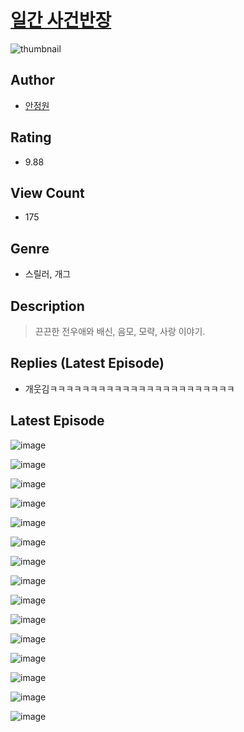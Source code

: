 # [일간 사건반장](https://comic.naver.com/challenge/list?titleId=810878)
![thumbnail](https://image-comic.pstatic.net/user_contents_data/challenge_comic/2023/05/24/324538/upload_3760843458846548322_480x623.jpeg)

## Author
- [안정원](https://comic.naver.com/artistTitle?id=324538)

## Rating
- 9.88

## View Count
- 175

## Genre
- 스릴러, 개그

## Description
> 끈끈한 전우애와 배신, 음모, 모략, 사랑 이야기.

## Replies (Latest Episode)
- 개웃김ㅋㅋㅋㅋㅋㅋㅋㅋㅋㅋㅋㅋㅋㅋㅋㅋㅋㅋㅋㅋㅋㅋㅋ

## Latest Episode
![image](https://image-comic.pstatic.net/user_contents_data/challenge_comic/2023/05/25/324538/upload_3991140576756576865.jpeg)

![image](https://image-comic.pstatic.net/user_contents_data/challenge_comic/2023/05/25/324538/upload_3919649248386757942.jpeg)

![image](https://image-comic.pstatic.net/user_contents_data/challenge_comic/2023/05/25/324538/upload_3691089351043725622.jpeg)

![image](https://image-comic.pstatic.net/user_contents_data/challenge_comic/2023/05/25/324538/upload_4063202774093096248.jpeg)

![image](https://image-comic.pstatic.net/user_contents_data/challenge_comic/2023/05/25/324538/upload_3617060340475705392.jpeg)

![image](https://image-comic.pstatic.net/user_contents_data/challenge_comic/2023/05/25/324538/upload_3906081269766043489.jpeg)

![image](https://image-comic.pstatic.net/user_contents_data/challenge_comic/2023/05/25/324538/upload_3546078267166699620.jpeg)

![image](https://image-comic.pstatic.net/user_contents_data/challenge_comic/2023/05/25/324538/upload_4122591795994964065.jpeg)

![image](https://image-comic.pstatic.net/user_contents_data/challenge_comic/2023/05/25/324538/upload_3905295115482194231.jpeg)

![image](https://image-comic.pstatic.net/user_contents_data/challenge_comic/2023/05/25/324538/upload_3631653046720094514.jpeg)

![image](https://image-comic.pstatic.net/user_contents_data/challenge_comic/2023/05/25/324538/upload_3978708380711858484.jpeg)

![image](https://image-comic.pstatic.net/user_contents_data/challenge_comic/2023/05/25/324538/upload_7219377080359074150.jpeg)

![image](https://image-comic.pstatic.net/user_contents_data/challenge_comic/2023/05/25/324538/upload_3546976357733197363.jpeg)

![image](https://image-comic.pstatic.net/user_contents_data/challenge_comic/2023/05/25/324538/upload_3761970445410198833.jpeg)

![image](https://image-comic.pstatic.net/user_contents_data/challenge_comic/2023/05/25/324538/upload_7293361017896253753.jpeg)
